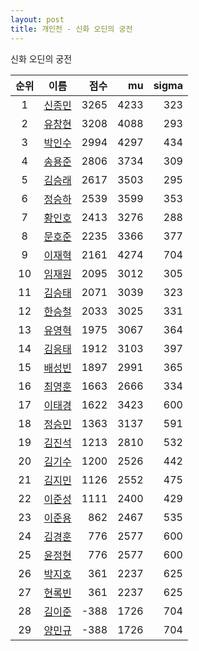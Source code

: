 ```yaml
---
layout: post
title: 개인전 - 신화 오딘의 궁전
---
```


신화 오딘의 궁전

| 순위 | 이름 | 점수 | mu | sigma |
|:---:|:---:|---:|---:|---:|
| 1 | [신종민](../shinjongmin) | 3265 | 4233 | 323 |
| 2 | [유창현](../yuchanghyeon) | 3208 | 4088 | 293 |
| 3 | [박인수](../bakinsu) | 2994 | 4297 | 434 |
| 4 | [송용준](../songyongjun) | 2806 | 3734 | 309 |
| 5 | [김승래](../gimseungrae) | 2617 | 3503 | 295 |
| 6 | [정승하](../jeongseungha) | 2539 | 3599 | 353 |
| 7 | [황인호](../hwanginho) | 2413 | 3276 | 288 |
| 8 | [문호준](../munhojun) | 2235 | 3366 | 377 |
| 9 | [이재혁](../ijaehyeok) | 2161 | 4274 | 704 |
| 10 | [임재원](../imjaewon) | 2095 | 3012 | 305 |
| 11 | [김승태](../gimseungtae) | 2071 | 3039 | 323 |
| 12 | [한승철](../hanseungcheol) | 2033 | 3025 | 331 |
| 13 | [유영혁](../yuyeonghyeok) | 1975 | 3067 | 364 |
| 14 | [김응태](../gimeungtae) | 1912 | 3103 | 397 |
| 15 | [배성빈](../baeseongbin) | 1897 | 2991 | 365 |
| 16 | [최영훈](../choiyeonghun) | 1663 | 2666 | 334 |
| 17 | [이태경](../itaegyoeng) | 1622 | 3423 | 600 |
| 18 | [정승민](../jeongseungmin) | 1363 | 3137 | 591 |
| 19 | [김진석](../gimjinseok) | 1213 | 2810 | 532 |
| 20 | [김기수](../gimgisu) | 1200 | 2526 | 442 |
| 21 | [김지민](../gimjimin) | 1126 | 2552 | 475 |
| 22 | [이준성](../ijunseong) | 1111 | 2400 | 429 |
| 23 | [이준용](../ijunyong) | 862 | 2467 | 535 |
| 24 | [김경훈](../gimgyeonghun) | 776 | 2577 | 600 |
| 25 | [윤정현](../yunjeonghyeon) | 776 | 2577 | 600 |
| 26 | [박지호](../bakjiho) | 361 | 2237 | 625 |
| 27 | [현록빈](../hyeonrokbin) | 361 | 2237 | 625 |
| 28 | [김이준](../gimijun) | -388 | 1726 | 704 |
| 29 | [양민규](../yangmingyu) | -388 | 1726 | 704 |
